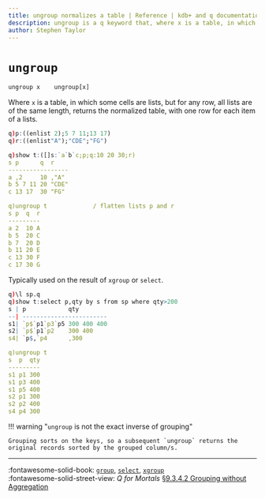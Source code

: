 ```yaml
---
title: ungroup normalizes a table | Reference | kdb+ and q documentation
description: ungroup is a q keyword that, where x is a table, in which some cells are lists, but for any row, all lists are of the same length, returns the normalized table, with one row for each item of a lists.
author: Stephen Taylor
---
```

# `ungroup`



```txt
ungroup x    ungroup[x]
```

Where `x` is a table, in which some cells are lists, but for any row, all lists are of the same length, returns the normalized table, with one row for each item of a lists.

```q
q)p:((enlist 2);5 7 11;13 17)
q)r:((enlist"A");"CDE";"FG")

q)show t:([]s:`a`b`c;p;q:10 20 30;r)
s p      q  r
-----------------
a ,2     10 ,"A"
b 5 7 11 20 "CDE"
c 13 17  30 "FG"

q)ungroup t             / flatten lists p and r
s p  q  r
---------
a 2  10 A
b 5  20 C
b 7  20 D
b 11 20 E
c 13 30 F
c 17 30 G
```

Typically used on the result of `xgroup` or `select`.

```q
q)\l sp.q
q)show t:select p,qty by s from sp where qty>200
s | p            qty
--| ------------------------
s1| `p$`p1`p3`p5 300 400 400
s2| `p$`p1`p2    300 400
s4| `p$,`p4      ,300

q)ungroup t
s  p  qty
---------
s1 p1 300
s1 p3 400
s1 p5 400
s2 p1 300
s2 p2 400
s4 p4 300
```

!!! warning "`ungroup` is not the exact inverse of grouping"

    Grouping sorts on the keys, so a subsequent `ungroup` returns the original records sorted by the grouped column/s.

----
:fontawesome-solid-book:
[`group`](group.md),
[`select`](select.md),
[`xgroup`](xgroup.md)
<br>
:fontawesome-solid-street-view:
_Q for Mortals_
[§9.3.4.2 Grouping without Aggregation](/q4m3/9_Queries_q-sql/#9342-grouping-without-aggregation)
